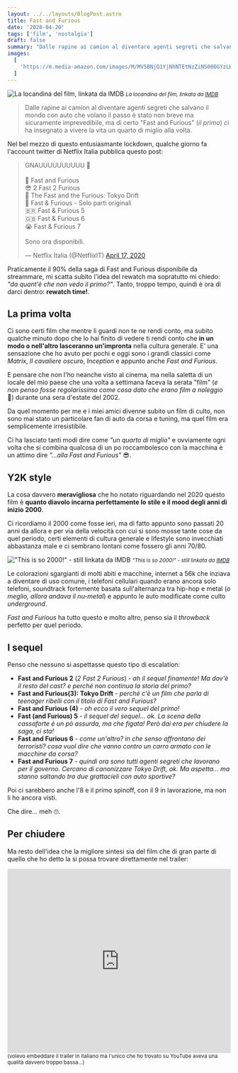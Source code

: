 ```yaml
---
layout: ../../layouts/BlogPost.astro
title: Fast and Furious
date: '2020-04-20'
tags: ['film', 'nostalgia']
draft: false
summary: "Dalle rapine ai camion al diventare agenti segreti che salvano il mondo con auto che volano il passo è stato non breve ma sicuramente imprevedibile, ma di certo 'Fast and Furious' (il primo) ci ha insegnato a vivere la vita un quarto di miglio alla volta."
images:
  [
    'https://m.media-amazon.com/images/M/MV5BNjQ1YjNhNTEtNzZiNS00OGYzLWJjZmYtMDc3NWNlZmIxZDZhXkEyXkFqcGdeQXVyNjY5NDU4NzI@._V1_FMjpg_UX1000_.jpg',
  ]
---
```


![La locandina del film, linkata da IMDB](https://m.media-amazon.com/images/M/MV5BNjQ1YjNhNTEtNzZiNS00OGYzLWJjZmYtMDc3NWNlZmIxZDZhXkEyXkFqcGdeQXVyNjY5NDU4NzI@._V1_FMjpg_UX1000_.jpg) <small>_La locandina del film, linkata da [IMDB](https://www.imdb.com/title/tt0232500/mediaindex)_</small>

> Dalle rapine ai camion al diventare agenti segreti che salvano il mondo con auto che volano il passo è stato non breve ma sicuramente imprevedibile, ma di certo "Fast and Furious" (_il primo_) ci ha insegnato a vivere la vita un quarto di miglio alla volta.

Nel bel mezzo di questo entusiasmante lockdown, qualche giorno fa l'account twitter di Netflix Italia pubblica questo post:

<blockquote className="twitter-tweet"><p lang="en" dir="ltr">GNAUUUUUUUUUU 💨<br /><br />💪 Fast and Furious<br />😎 2 Fast 2 Furious<br />🗼 The Fast and the Furious: Tokyo Drift<br />🚓 Fast &amp; Furious - Solo parti originali<br />🇧🇷 Fast &amp; Furious 5<br />🇬🇧 Fast &amp; Furious 6<br />😭 Fast &amp; Furious 7<br /><br />Sono ora disponibili.</p>— Netflix Italia (@NetflixIT) <a href="https://twitter.com/NetflixIT/status/1251065433802899457?ref_src=twsrc%5Etfw">April 17, 2020</a></blockquote>
<script async src="https://platform.twitter.com/widgets.js" charSet="utf-8"></script>

Praticamente il 90% della saga di Fast and Furious disponibile da streammare, mi scatta subito l'idea del rewatch ma sopratutto mi chiedo: _"da quant'è che non vedo il primo?"_. Tanto, troppo tempo, quindi è ora di darci dentro: **rewatch time!**.

## La prima volta

Ci sono certi film che mentre li guardi non te ne rendi conto, ma subito qualche minuto dopo che lo hai finito di vedere ti rendi conto che **in un modo o nell'altro lasceranno un'impronta** nella cultura generale. E' una sensazione che ho avuto per pochi e oggi sono i grandi classici come _Matrix_, _Il cavaliere oscuro_, _Inception_ e appunto anche _Fast and Furious_.

E pensare che non l'ho neanche visto al cinema, ma nella saletta di un locale del mio paese che una volta a settimana faceva la serata "film" (_e non penso fosse regolarissima come cosa dato che erano film a noleggio_ 🤣) durante una sera d'estate del 2002.

Da quel momento per me e i miei amici divenne subito un film di culto, non sono mai stato un particolare fan di auto da corsa e tuning, ma quel film era semplicemente irresistibile.

Ci ha lasciato tanti modi dire come _"un quarto di miglio"_ e ovviamente ogni volta che si combina qualcosa di un po roccambolesco con la macchina è un attimo dire _"...alla Fast and Furious"_ 😎.

## Y2K style

La cosa davvero **meravigliosa** che ho notato riguardando nel 2020 questo film è **quanto diavolo incarna perfettamente lo stile e il mood degli anni di inizio 2000**.

Ci ricordiamo il 2000 come fosse ieri, ma di fatto appunto sono passati 20 anni da allora e per via della velocità con cui si sono mosse tante cose da quel periodo, certi elementi di cultura generale e lifestyle sono invecchiati abbastanza male e ci sembrano lontani come fossero gli anni 70/80.

!["This is so 2000!" - still linkata da IMDB](https://m.media-amazon.com/images/M/MV5BMTQ5MDg4OTY3NV5BMl5BanBnXkFtZTgwODI3MTcxOTE@._V1_FMjpg_UX1280_.jpg) <small>_"This is so 2000!" - still linkata da [IMDB](https://www.imdb.com/title/tt0232500/mediaindex)_</small>

Le colorazioni sgargianti di molti abiti e macchine, internet a 56k che inziava a diventare di uso comune, i telefoni cellulari quando erano ancora solo telefoni, soundtrack fortemente basata sull'alternanza tra hip-hop e metal (_o meglio, allora andava il nu-metal_) e appunto le auto modificate come culto _underground_.

_Fast and Furious_ ha tutto questo e molto altro, penso sia il _throwback_ perfetto per quel periodo.

## I sequel

Penso che nessuno si aspettasse questo tipo di escalation:

- **Fast and Furious 2** (_2 Fast 2 Furious_) - _ah il sequel finamente! Ma dov'è il resto del cast? e perché non continua la storia del primo?_
- **Fast and Furious(3): Tokyo Drift** - _perché c'è un film che parla di teenager ribelli con il titolo di Fast and Furious?_
- **Fast and Furious (4)** - _oh ecco il vero sequel del primo!_
- **Fast (and Furious) 5** - _il sequel del sequel... ok. La scena della cassaforte è un pò assurda, ma che figata! Però dai era per chiudere la saga, ci sta!_
- **Fast and Furious 6** - _come un'altro? in che senso affrontano dei terroristi? cosa vuol dire che vanno contro un carro armato con le macchine da corsa?_
- **Fast and Furious 7** - _quindi ora sono tutti agenti segreti che lavorano per il governo. Cercano di canonizzare Tokyo Drift, ok. Ma aspetta... ma stanno saltando tra due grattacieli con auto sportive?_

Poi ci sarebbero anche l'8 e il primo spinoff, con il 9 in lavorazione, ma non li ho ancora visti.

Che dire... meh 🙄.

## Per chiudere

Ma resto dell'idea che la migliore sintesi sia del film che di gran parte di quello che ho detto la si possa trovare direttamente nel trailer:

<iframe width="100%" height="415" src="https://www.youtube.com/embed/2TAOizOnNPo" frameBorder="0" allowFullScreen></iframe>
<small>(volevo embeddare il trailer in italiano ma l'unico che ho trovato su YouTube aveva una qualità davvero troppo bassa...)</small>
